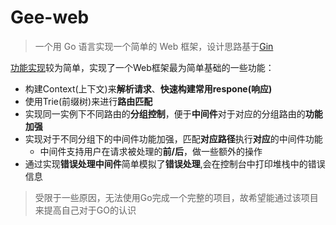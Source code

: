 # Gee-web

> 一个用 Go 语言实现一个简单的 Web 框架，设计思路基于[Gin](https://github.com/gin-gonic/gin)

[功能实现](https://github.com/Super-ZZGuo/Gee-web/blob/main/Practice/README.md)较为简单，实现了一个Web框架最为简单基础的一些功能：

- 构建Context(上下文)来**解析请求**、**快速构建常用respone(响应)**
- 使用Trie(前缀树)来进行**路由匹配**
- 实现同一实例下不同路由的**分组控制**，便于**中间件**对于对应的分组路由的**功能加强**
- 实现对于不同分组下的中间件功能加强，匹配**对应路径**执行**对应**的中间件功能
  - 中间件支持用户在请求被处理的**前/后**，做一些额外的操作
- 通过实现**错误处理中间件**简单模拟了**错误处理**,会在控制台中打印堆栈中的错误信息

> 受限于一些原因，无法使用Go完成一个完整的项目，故希望能通过该项目来提高自己对于GO的认识



